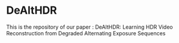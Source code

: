 # DeAltHDR
This is the repository of our paper : DeAltHDR: Learning HDR Video Reconstruction from Degraded Alternating Exposure Sequences 
